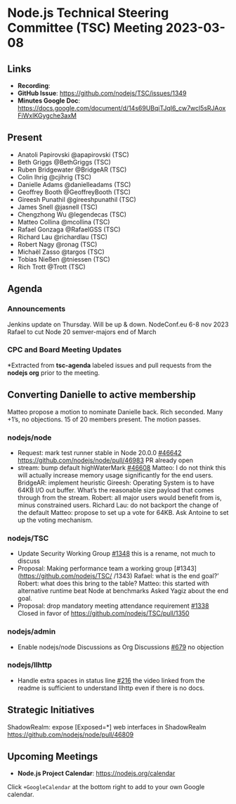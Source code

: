 # Node.js Technical Steering Committee (TSC) Meeting 2023-03-08

## Links

* **Recording**:
* **GitHub Issue**: <https://github.com/nodejs/TSC/issues/1349>
* **Minutes Google Doc**: <https://docs.google.com/document/d/14s69UBqiTJqI6_cw7wcl5sRJAoxFiWxIKGygche3axM>

## Present

* Anatoli Papirovski @apapirovski (TSC)
* Beth Griggs @BethGriggs (TSC)
* Ruben Bridgewater @BridgeAR (TSC)
* Colin Ihrig @cjihrig (TSC)
* Danielle Adams @danielleadams (TSC)
* Geoffrey Booth @GeoffreyBooth (TSC)
* Gireesh Punathil @gireeshpunathil (TSC)
* James Snell @jasnell (TSC)
* Chengzhong Wu @legendecas (TSC)
* Matteo Collina @mcollina (TSC)
* Rafael Gonzaga @RafaelGSS (TSC)
* Richard Lau @richardlau (TSC)
* Robert Nagy @ronag (TSC)
* Michaël Zasso @targos (TSC)
* Tobias Nießen @tniessen (TSC)
* Rich Trott @Trott (TSC)

## Agenda

### Announcements

Jenkins update on Thursday. Will be up & down.
NodeConf.eu 6-8 nov 2023
Rafael to cut Node 20 semver-majors end of March

### CPC and Board Meeting Updates

\*Extracted from **tsc-agenda** labeled issues and pull requests from the **nodejs org** prior to the meeting.

## Converting Danielle to active membership

Matteo propose a motion to nominate Danielle back. Rich seconded. Many +1’s, no objections. 15 of 20 members present. The motion passes.

### nodejs/node

* Request: mark test runner stable in Node 20.0.0 [#46642](https://github.com/nodejs/node/issues/46642)
  <https://github.com/nodejs/node/pull/46983> PR already open
* stream: bump default highWaterMark [#46608](https://github.com/nodejs/node/pull/46608)
  Matteo: I do not think this will actually increase memory usage significantly for the end users.
  BridgeAR: implement heuristic
  Gireesh: Operating System is to have 64KB I/O out buffer. What’s the reasonable size payload that comes through from the stream.
  Robert: all major users would benefit from is, minus constrained users.
  Richard Lau: do not backport the change of the default
  Matteo: propose to set up a vote for 64KB. Ask Antoine to set up the voting mechanism.

### nodejs/TSC

* Update Security Working Group [#1348](https://github.com/nodejs/TSC/pull/1348)
  this is a rename, not much to discuss
* Proposal: Making performance team a working group \[#1343]\(<https://github.com/nodejs/TSC/>
  /1343)
  Rafael: what is the end goal?’
  Robert: what does this bring to the table?
  Matteo: this started with alternative runtime beat Node at benchmarks
  Asked Yagiz about the end goal.
* Proposal: drop mandatory meeting attendance requirement [#1338](https://github.com/nodejs/TSC/issues/1338)
  Closed in favor of <https://github.com/nodejs/TSC/pull/1350>

### nodejs/admin

* Enable nodejs/node Discussions as Org Discussions [#679](https://github.com/nodejs/admin/issues/679)
  no objection

### nodejs/llhttp

* Handle extra spaces in status line [#216](https://github.com/nodejs/llhttp/pull/216)
  the video linked from the readme is sufficient to understand llhttp even if there is no docs.

## Strategic Initiatives

ShadowRealm: expose \[Exposed=\*] web interfaces in ShadowRealm <https://github.com/nodejs/node/pull/46809>

## Upcoming Meetings

* **Node.js Project Calendar**: <https://nodejs.org/calendar>

Click `+GoogleCalendar` at the bottom right to add to your own Google calendar.
